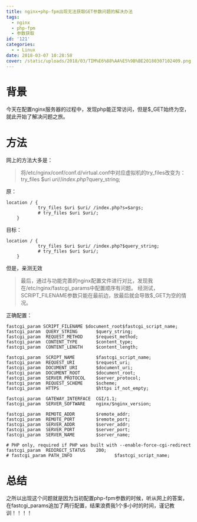 ```yaml
---
title: nginx+php-fpm出现无法获取GET参数问题的解决办法
tags:
  - nginx
  - php-fpm
  - 参数获取
id: '121'
categories:
  - - Linux
date: 2018-03-07 10:28:58
cover: /static/uploads/2018/03/TIM%E6%88%AA%E5%9B%BE20180307102409.png
---
```


# 背景

今天在配置nginx服务器的过程中，发现php能正常访问，但是$\_GET始终为空，就此开始了解决问题之旅。

# 方法

网上的方法大多是：

> 将/etc/nginx/conf/conf.d/virtual.conf中对应虚拟机的try\_files改变为： try\_files $uri $uri/ /index.php?$query\_string;

原：

```null
location / {
            try_files $uri $uri/ /index.php?s=$args;
            # try_files $uri $uri/;
    }
```

目标：

```null
location / {
            try_files $uri $uri/ /index.php?$query_string;
            # try_files $uri $uri/;
    }
```

但是，亲测无效

> 最后，通过与功能完善的nginx配置文件进行对比，发现我在/etc/nginx/fastcgi\_params中配置顺序有问题。 经测试，SCRIPT\_FILENAME参数只能在最前边，放最后就会导致$\_GET为空的情况。

正确配置：

```null
fastcgi_param SCRIPT_FILENAME $document_root$fastcgi_script_name;
fastcgi_param  QUERY_STRING       $query_string;
fastcgi_param  REQUEST_METHOD     $request_method;
fastcgi_param  CONTENT_TYPE       $content_type;
fastcgi_param  CONTENT_LENGTH     $content_length;

fastcgi_param  SCRIPT_NAME        $fastcgi_script_name;
fastcgi_param  REQUEST_URI        $request_uri;
fastcgi_param  DOCUMENT_URI       $document_uri;
fastcgi_param  DOCUMENT_ROOT      $document_root;
fastcgi_param  SERVER_PROTOCOL    $server_protocol;
fastcgi_param  REQUEST_SCHEME     $scheme;
fastcgi_param  HTTPS              $https if_not_empty;

fastcgi_param  GATEWAY_INTERFACE  CGI/1.1;
fastcgi_param  SERVER_SOFTWARE    nginx/$nginx_version;

fastcgi_param  REMOTE_ADDR        $remote_addr;
fastcgi_param  REMOTE_PORT        $remote_port;
fastcgi_param  SERVER_ADDR        $server_addr;
fastcgi_param  SERVER_PORT        $server_port;
fastcgi_param  SERVER_NAME        $server_name;

# PHP only, required if PHP was built with --enable-force-cgi-redirect
fastcgi_param  REDIRECT_STATUS    200;
# fastcgi_param PATH_INFO                $fastcgi_script_name;
```

# 总结

之所以出现这个问题就是因为当初配置php-fpm参数的时候，听从网上的答案，在fastcgi\_params追加了两行配置，结果浪费我1个多小时的时间，谨记教训！！！！